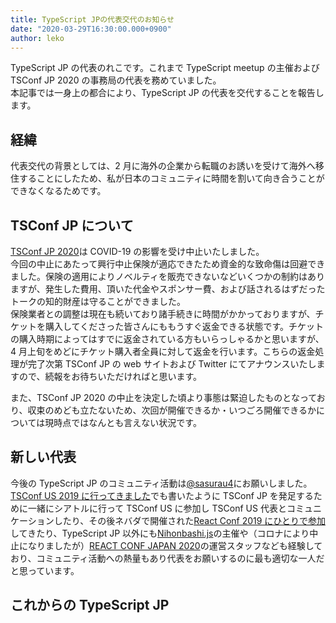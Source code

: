 ```yaml
---
title: TypeScript JPの代表交代のお知らせ
date: "2020-03-29T16:30:00.000+0900"
author: leko
---
```


TypeScript JP の代表のれこです。これまで TypeScript meetup の主催および TSConf JP 2020 の事務局の代表を務めていました。  
本記事では一身上の都合により、TypeScript JP の代表を交代することを報告します。

## 経緯

代表交代の背景としては、2 月に海外の企業から転職のお誘いを受けて海外へ移住することにしたため、私が日本のコミュニティに時間を割いて向き合うことができなくなるためです。

## TSConf JP について

[TSConf JP 2020](https://www.tsconf.jp/2020)は COVID-19 の影響を受け中止いたしました。  
今回の中止にあたって興行中止保険が適応できたため資金的な致命傷は回避できました。保険の適用によりノベルティを販売できないなどいくつかの制約はありますが、発生した費用、頂いた代金やスポンサー費、および話されるはずだったトークの知的財産は守ることができました。  
保険業者との調整は現在も続いており諸手続きに時間がかかっておりますが、チケットを購入してくださった皆さんにももうすぐ返金できる状態です。チケットの購入時期によってはすでに返金されている方もいらっしゃるかと思いますが、4 月上旬をめどにチケット購入者全員に対して返金を行います。こちらの返金処理が完了次第 TSConf JP の web サイトおよび Twitter にてアナウンスいたしますので、続報をお待ちいただければと思います。

また、TSConf JP 2020 の中止を決定した頃より事態は緊迫したものとなっており、収束のめども立たないため、次回が開催できるか・いつごろ開催できるかについては現時点ではなんとも言えない状況です。

## 新しい代表

今後の TypeScript JP のコミュニティ活動は[@sasurau4](https://twitter.com/sasurau4)にお願いしました。  
[TSConf US 2019 に行ってきました](https://talks.leko.jp/tsconfus2019/#5)でも書いたように TSConf JP を発足するために一緒にシアトルに行って TSConf US に参加し TSConf US 代表とコミュニケーションしたり、その後ネバダで開催された[React Conf 2019 にひとりで参加](https://sasurau4.hatenablog.com/entry/2019/10/31/074922)してきたり、TypeScript JP 以外にも[Nihonbashi.js](https://nihonbashi-js.connpass.com/)の主催や（コロナにより中止になりましたが）[REACT CONF JAPAN 2020](https://reactconf.jp/2020/)の運営スタッフなども経験しており、コミュニティ活動への熱量もあり代表をお願いするのに最も適切な一人だと思っています。

## これからの TypeScript JP

<!-- @sasurau4 お気持ちを書いてpushお願い -->
